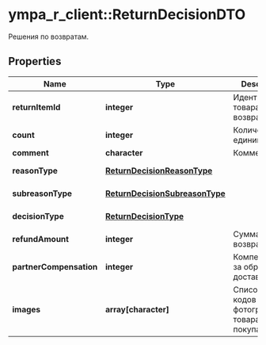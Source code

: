 # ympa_r_client::ReturnDecisionDTO

Решения по возвратам.

## Properties
Name | Type | Description | Notes
------------ | ------------- | ------------- | -------------
**returnItemId** | **integer** | Идентификатор товара в возврате. | [optional] 
**count** | **integer** | Количество единиц товара. | [optional] 
**comment** | **character** | Комментарий. | [optional] 
**reasonType** | [**ReturnDecisionReasonType**](ReturnDecisionReasonType.md) |  | [optional] [Enum: ] 
**subreasonType** | [**ReturnDecisionSubreasonType**](ReturnDecisionSubreasonType.md) |  | [optional] [Enum: ] 
**decisionType** | [**ReturnDecisionType**](ReturnDecisionType.md) |  | [optional] [Enum: ] 
**refundAmount** | **integer** | Сумма возврата. | [optional] 
**partnerCompensation** | **integer** | Компенсация за обратную доставку. | [optional] 
**images** | **array[character]** | Список хеш-кодов фотографий товара от покупателя. | [optional] 


